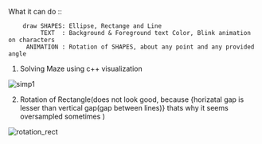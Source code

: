 What it can do ::

        draw SHAPES: Ellipse, Rectange and Line
             TEXT  : Background & Foreground text Color, Blink animation on characters
         ANIMATION : Rotation of SHAPES, about any point and any provided angle 

1) Solving Maze using c++ visualization


![simp1](https://user-images.githubusercontent.com/44106871/124168773-305fe180-dac3-11eb-91d1-4cff063ae144.gif)


2) Rotation of Rectangle(does not look good, because {horizatal gap is lesser than vertical gap(gap between lines)} thats why it seems oversampled sometimes )

![rotation_rect](https://user-images.githubusercontent.com/44106871/124170136-ad3f8b00-dac4-11eb-94f0-1b7c17dd8ee6.gif)
